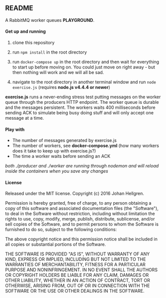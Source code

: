 ## README

A RabbitMQ worker queues **PLAYGROUND**.

#### Get up and running
1) clone this repository

2) run <code>npm install</code> in the root directory  

3) run <code>docker-compose up</code> in the root directory and then wait for everything to start up before moving on. You could just move on right away - but then nothing will work and we will all be sad.  

4) navigate to the root directory in another terminal window and run <code>node exercise.js</code> (requires **node.js v4.4.4 or newer**)


**exercise.js** runs a never-ending stress test putting messages on the worker queue through the producers HTTP endpoint.
The worker queue is durable and the messages persistent. The workers waits 400 milliseconds before sending ACK to simulate being busy doing stuff and will only accept one message at a time.

#### Play with
* The number of messages generated by exercise.js
* The number of workers, see **docker-compose.yml** (how many workers does it take to keep up with exercise.js?)
* The time a worker waits before sending an ACK  

*both ./producer and ./worker are running through nodemon and will reload inside the containers when you save any changes*

#### License

Released under the MIT license. Copyright (c) 2016 Johan Hellgren.

Permission is hereby granted, free of charge, to any person obtaining a copy of this software and associated documentation files (the "Software"), to deal in the Software without restriction, including without limitation the rights to use, copy, modify, merge, publish, distribute, sublicense, and/or sell copies of the Software, and to permit persons to whom the Software is furnished to do so, subject to the following conditions:

The above copyright notice and this permission notice shall be included in all copies or substantial portions of the Software.

THE SOFTWARE IS PROVIDED "AS IS", WITHOUT WARRANTY OF ANY KIND, EXPRESS OR IMPLIED, INCLUDING BUT NOT LIMITED TO THE WARRANTIES OF MERCHANTABILITY, FITNESS FOR A PARTICULAR PURPOSE AND NONINFRINGEMENT. IN NO EVENT SHALL THE AUTHORS OR COPYRIGHT HOLDERS BE LIABLE FOR ANY CLAIM, DAMAGES OR OTHER LIABILITY, WHETHER IN AN ACTION OF CONTRACT, TORT OR OTHERWISE, ARISING FROM, OUT OF OR IN CONNECTION WITH THE SOFTWARE OR THE USE OR OTHER DEALINGS IN THE SOFTWARE.
